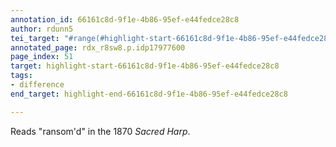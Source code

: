 ```yaml
---
annotation_id: 66161c8d-9f1e-4b86-95ef-e44fedce28c8
author: rdunn5
tei_target: "#range(#highlight-start-66161c8d-9f1e-4b86-95ef-e44fedce28c8, #highlight-end-66161c8d-9f1e-4b86-95ef-e44fedce28c8)"
annotated_page: rdx_r8sw8.p.idp17977600
page_index: 51
target: highlight-start-66161c8d-9f1e-4b86-95ef-e44fedce28c8
tags:
- difference
end_target: highlight-end-66161c8d-9f1e-4b86-95ef-e44fedce28c8

---
```

Reads "ransom'd" in the 1870 *Sacred Harp*.